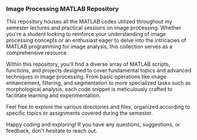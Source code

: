 <h3>Image Processing MATLAB Repository</h3>
<p>This repository houses all the MATLAB codes utilized throughout my semester lectures and practical sessions on image processing. Whether you're a student looking to reinforce your understanding of 
  image processing concepts or an enthusiast eager to delve into the intricacies of MATLAB programming for image analysis, this collection serves as a comprehensive resource.</p>

<p>Within this repository, you'll find a diverse array of MATLAB scripts, functions, and projects designed to cover fundamental topics and advanced techniques in image processing. From basic operations like image 
  enhancement, filtering, and segmentation to more specialized tasks such as  morphological analysis, each code snippet is meticulously crafted to facilitate learning and 
  experimentation.</p>

<p>Feel free to explore the various directories and files, organized according to specific topics or assignments covered during the semester.</p>

<p>Happy coding and exploring! If you have any questions, suggestions, or feedback, don't hesitate to reach out.</p>
